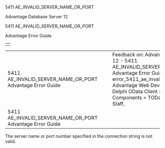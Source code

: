 5411 AE\_INVALID\_SERVER\_NAME\_OR\_PORT




Advantage Database Server 12  

5411 AE\_INVALID\_SERVER\_NAME\_OR\_PORT

Advantage Error Guide

|  |
| --- |
|  |

|  |  |  |  |  |
| --- | --- | --- | --- | --- |
| 5411 AE\_INVALID\_SERVER\_NAME\_OR\_PORT  Advantage Error Guide |  |  | Feedback on: Advantage Database Server 12 - 5411 AE\_INVALID\_SERVER\_NAME\_OR\_PORT Advantage Error Guide error\_5411\_ae\_invalid\_server\_name\_or\_port Advantage Web Development > Advantage Delphi OData Client > Delphi OData Components > TODataSet / Dear Support Staff, |  |
| 5411 AE\_INVALID\_SERVER\_NAME\_OR\_PORT  Advantage Error Guide |  |  |  |  |

The server name or port number specified in the connection string is not valid.